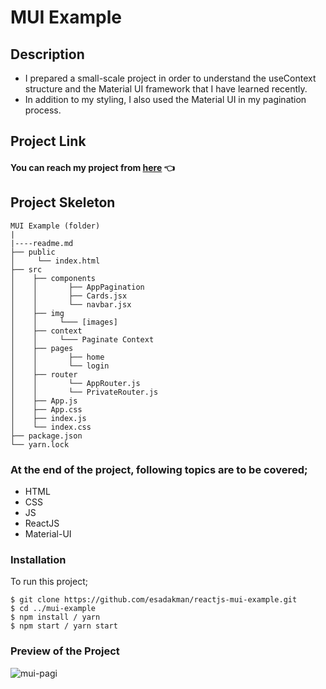 # MUI Example

## Description

- I prepared a small-scale project in order to understand the useContext structure and the Material UI framework that I have learned recently.
- In addition to my styling, I also used the Material UI in my pagination process.

## Project Link

#### You can reach my project from [here](https://mui-example-n6ku7df2k-esadakman.vercel.app/) 👈

## Project Skeleton

```
MUI Example (folder)
|
|----readme.md
├── public
│     └── index.html
├── src
│    ├── components
│    │       ├── AppPagination
│    │       ├── Cards.jsx
│    │       └── navbar.jsx
│    ├── img
│    │     └─── [images]
│    ├── context
│    │     └─── Paginate Context
│    ├── pages
│    │       ├── home
│    │       └── login
│    ├── router
│    │       └── AppRouter.js
│    │       └── PrivateRouter.js
│    ├── App.js
│    ├── App.css
│    ├── index.js
│    └── index.css
├── package.json
└── yarn.lock
```

### At the end of the project, following topics are to be covered;

- HTML
- CSS
- JS
- ReactJS
- Material-UI

### Installation

To run this project;

```
$ git clone https://github.com/esadakman/reactjs-mui-example.git
$ cd ../mui-example
$ npm install / yarn
$ npm start / yarn start
```

### Preview of the Project

![mui-pagi](https://user-images.githubusercontent.com/98649983/180073871-ddf25ef4-6827-4f35-a0d7-87eb287c326b.gif)
